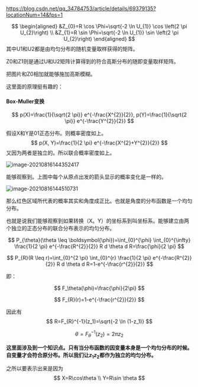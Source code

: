 https://blog.csdn.net/qq_34784753/article/details/69379135?locationNum=14&fps=1


$$
\begin{aligned}
&Z_{0}=R \cos \Phi=\sqrt{-2 \ln U_{1}} \cos \left(2 \pi U_{2}\right) \\
&Z_{1}=R \sin \Phi=\sqrt{-2 \ln U_{1}} \sin \left(2 \pi U_{2}\right)
\end{aligned}
$$
其中U1和U2都是由均匀分布的随机变量取样获得的矩阵。

Z0和Z1则是通过U和U2矩阵计算得到的符合高斯分布的随即变量取样矩阵。

把图片和Z0相加就能够施加高斯模糊。







这里面的原理挺有趣的：





#### Box-Muller变换

$$
p(X)=\frac{1}{\sqrt{2 \pi}} e^{-\frac{X^{2}}{2}}, p(Y)=\frac{1}{\sqrt{2 \pi}} e^{-\frac{Y^{2}}{2}}
$$

假设X和Y是01正态分布。则概率密度如上。
$$
p(X, Y)=\frac{1}{2 \pi} e^{-\frac{X^{2}+Y^{2}}{2}}
$$
又因为两者是独立的。所以联合概率密度如上。

![image-20210816144352417](C:\Users\wanwankan\AppData\Roaming\Typora\typora-user-images\image-20210816144352417.png)

能够观察到。上图中每个从原点出发的箭头显示的概率变化是一样的。

![image-20210816144510731](C:\Users\wanwankan\AppData\Roaming\Typora\typora-user-images\image-20210816144510731.png)

那么红色区域所代表的概率其实和角度成正比。也就是角度的分布函数是一个均匀分布。

也就是说我们能够观察到如果转换（X。Y）的坐标系到叫坐标系。能够建立由两个独立的正态分布的联合分布表示的均匀分布。


$$
P_{\theta}(\theta \leq \boldsymbol{\phi})=\int_{0}^{\phi} \int_{0}^{\infty} \frac{1}{2 \pi} e^{-\frac{R^{2}}{2}} R d \theta d R=\frac{\phi}{2 \pi}
$$

$$
P_{R}(R \leq r)=\int_{0}^{2 \pi} \int_{0}^{r} \frac{1}{2 \pi} e^{-\frac{R^{2}}{2}} R d \theta d R=1-e^{-\frac{r^{2}}{2}}
$$

即：


$$
F_\theta(\phi)=\frac{\phi}{2\pi}
$$

$$
F_{R}(r)=1-e^{-\frac{r^{2}}{2}}
$$

因此有
$$
R=F_{R}^{-1}(z_1)=\sqrt{-2 \ln (1-z_1)}
$$

$$
\theta=F_\theta^{-1}(z_2)=2\pi z_2
$$

**这里面涉及到一个知识点。只有当分布函数的因变量本身是一个均匀分布的时候。自变量才会符合原分布。所以我们让$z_1$$z_2$都作为独立的均匀分布。**

之所以要表示出来是因为
$$
X=R\cos\theta \\
Y=R\sin \theta
$$
